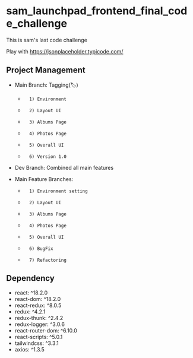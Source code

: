 # sam_launchpad_frontend_final_code_challenge

This is sam's last code challenge

Play with https://jsonplaceholder.typicode.com/

## Project Management

- Main Branch: Tagging(🏷️)

  -       1) Environment
  -       2) Layout UI
  -       3) Albums Page
  -       4) Photos Page
  -       5) Overall UI
  -       6) Version 1.0

- Dev Branch: Combined all main features

- Main Feature Branches:
  -       1) Environment setting
  -       2) Layout UI
  -       3) Albums Page
  -       4) Photos Page
  -       5) Overall UI
  -       6) BugFix
  -       7) Refactoring

## Dependency

- react: ^18.2.0
- react-dom: ^18.2.0
- react-redux: ^8.0.5
- redux: ^4.2.1
- redux-thunk: ^2.4.2
- redux-logger: ^3.0.6
- react-router-dom: ^6.10.0
- react-scripts: ^5.0.1
- tailwindcss: ^3.3.1
- axios: ^1.3.5
